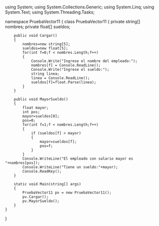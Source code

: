 using System;
using System.Collections.Generic;
using System.Linq;
using System.Text;
using System.Threading.Tasks;

namespace PruebaVector11
{
    class PruebaVector11
    {
        private string[] nombres;
        private float[] sueldos;

        public void Cargar() 
        {
            nombres=new string[5];
            sueldos=new float[5];
            for(int f=0;f < nombres.Length;f++) 
            {
                Console.Write("Ingrese el nombre del empleado:");
                nombres[f] = Console.ReadLine();
                Console.Write("Ingrese el sueldo:");
                string linea;
                linea = Console.ReadLine();
                sueldos[f]=float.Parse(linea);
            }
        }

        public void MayorSueldo() 
        {
            float mayor;
            int pos;
            mayor=sueldos[0];
            pos=0;
            for(int f=1;f < nombres.Length;f++) 
            {
                if (sueldos[f] > mayor) 
                {
                    mayor=sueldos[f];
                    pos=f;
                }
            }
            Console.WriteLine("El empleado con salario mayor es "+nombres[pos]);
            Console.WriteLine("Tiene un sueldo:"+mayor);
            Console.ReadKey();
        }

        static void Main(string[] args)
        {
            PruebaVector11 pv = new PruebaVector11();
            pv.Cargar();
            pv.MayorSueldo();
        }
    }
}
